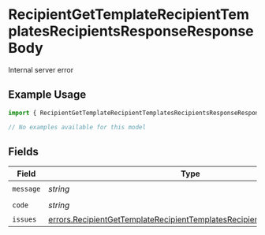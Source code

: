 # RecipientGetTemplateRecipientTemplatesRecipientsResponseResponseBody

Internal server error

## Example Usage

```typescript
import { RecipientGetTemplateRecipientTemplatesRecipientsResponseResponseBody } from "@documenso/sdk-typescript/models/errors";

// No examples available for this model
```

## Fields

| Field                                                                                                                                                            | Type                                                                                                                                                             | Required                                                                                                                                                         | Description                                                                                                                                                      |
| ---------------------------------------------------------------------------------------------------------------------------------------------------------------- | ---------------------------------------------------------------------------------------------------------------------------------------------------------------- | ---------------------------------------------------------------------------------------------------------------------------------------------------------------- | ---------------------------------------------------------------------------------------------------------------------------------------------------------------- |
| `message`                                                                                                                                                        | *string*                                                                                                                                                         | :heavy_check_mark:                                                                                                                                               | N/A                                                                                                                                                              |
| `code`                                                                                                                                                           | *string*                                                                                                                                                         | :heavy_check_mark:                                                                                                                                               | N/A                                                                                                                                                              |
| `issues`                                                                                                                                                         | [errors.RecipientGetTemplateRecipientTemplatesRecipientsResponseIssues](../../models/errors/recipientgettemplaterecipienttemplatesrecipientsresponseissues.md)[] | :heavy_minus_sign:                                                                                                                                               | N/A                                                                                                                                                              |